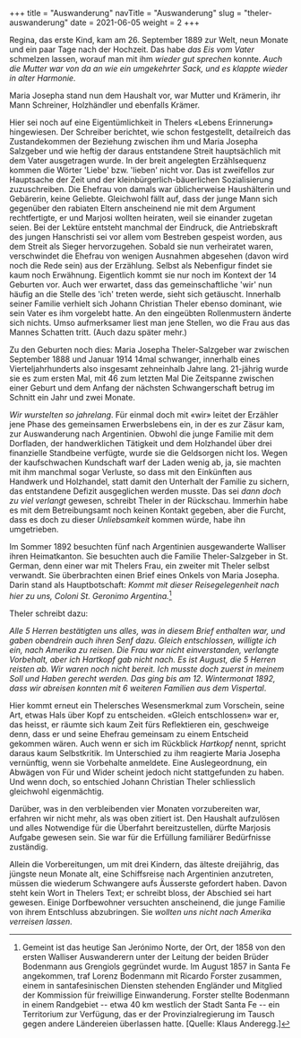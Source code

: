 +++
title = "Auswanderung"
navTitle = "Auswanderung"
slug = "theler-auswanderung"
date = 2021-06-05
weight = 2
+++

Regina, das erste Kind, kam am 26. September 1889 zur Welt, neun Monate und ein paar Tage nach der Hochzeit. Das habe *das Eis vom Vater* schmelzen lassen, worauf man mit ihm *wieder gut sprechen* konnte. *Auch die Mutter war von da an wie ein umgekehrter Sack, und es klappte wieder in alter Harmonie.*

Maria Josepha stand nun dem Haushalt vor, war Mutter und Krämerin, ihr Mann Schreiner, Holzhändler und ebenfalls Krämer.

Hier sei noch auf eine Eigentümlichkeit in Thelers «Lebens Erinnerung» hingewiesen. Der Schreiber berichtet, wie schon festgestellt, detailreich das Zustandekommen der Beziehung zwischen ihm und Maria Josepha Salzgeber und wie heftig der daraus entstandene Streit hauptsächlich mit dem Vater ausgetragen wurde. In der breit angelegten Erzählsequenz kommen die Wörter 'Liebe' bzw. 'lieben' nicht vor. Das ist zweifellos zur Hauptsache der Zeit und der kleinbürgerlich-bäuerlichen Sozialisierung zuzuschreiben. Die Ehefrau von damals war üblicherweise Haushälterin und Gebärerin, keine Geliebte. Gleichwohl fällt auf, dass der junge Mann sich gegenüber den rabiaten Eltern anscheinend nie mit dem Argument rechtfertigte, er und Marjosi wollten heiraten, weil sie einander zugetan seien. Bei der Lektüre entsteht manchmal der Eindruck, die Antriebskraft des jungen Hanschristi sei vor allem vom Bestreben gespeist worden, aus dem Streit als Sieger hervorzugehen. Sobald sie nun verheiratet waren, verschwindet die Ehefrau von wenigen Ausnahmen abgesehen (davon wird noch die Rede sein) aus der Erzählung. Selbst als Nebenfigur findet sie kaum noch Erwähnung. Eigentlich kommt sie nur noch im Kontext der 14 Geburten vor. Auch wer erwartet, dass das gemeinschaftliche 'wir' nun häufig an die Stelle des 'ich' treten werde, sieht sich getäuscht. Innerhalb seiner Familie verhielt sich Johann Christian Theler ebenso dominant, wie sein Vater es ihm vorgelebt hatte. An den eingeübten Rollenmustern änderte sich nichts. Umso aufmerksamer liest man jene Stellen, wo die Frau aus das Mannes Schatten tritt. (Auch dazu später mehr.)

Zu den Geburten noch dies: Maria Josepha Theler-Salzgeber war zwischen September 1888 und Januar 1914 14mal schwanger, innerhalb eines Vierteljahrhunderts also insgesamt zehneinhalb Jahre lang. 21-jährig wurde sie es zum ersten Mal, mit 46 zum letzten Mal Die Zeitspanne zwischen einer Geburt und dem Anfang der nächsten Schwangerschaft betrug im Schnitt ein Jahr und zwei Monate.

*Wir wurstelten so jahrelang*. Für einmal doch mit «wir» leitet der Erzähler jene Phase des gemeinsamen Erwerbslebens ein, in der es zur Zäsur kam, zur Auswanderung nach Argentinien. Obwohl die junge Familie mit dem Dorfladen, der handwerklichen Tätigkeit und dem Holzhandel über drei finanzielle Standbeine verfügte, wurde sie die Geldsorgen nicht los. Wegen der kaufschwachen Kundschaft warf der Laden wenig ab, ja, sie machten mit ihm manchmal sogar Verluste, so dass mit den Einkünften aus Handwerk und Holzhandel, statt damit den Unterhalt der Familie zu sichern, das entstandene Defizit ausgeglichen werden musste. Das sei *dann doch zu viel verlangt* gewesen, schreibt Theler in der Rückschau. Immerhin habe es mit dem Betreibungsamt noch keinen Kontakt gegeben, aber die Furcht, dass es doch zu dieser *Unliebsamkeit* kommen würde, habe ihn umgetrieben.

Im Sommer 1892 besuchten fünf nach Argentinien ausgewanderte Walliser ihren Heimatkanton. Sie besuchten auch die Familie Theler-Salzgeber in St. German, denn einer war mit Thelers Frau, ein zweiter mit Theler selbst verwandt. Sie überbrachten einen Brief eines Onkels von Maria Josepha. Darin stand als Hauptbotschaft: *Kommt mit dieser Reisegelegenheit nach hier zu uns, Coloni St. Geronimo Argentina.*[^1]

Theler schreibt dazu:

*Alle 5 Herren bestätigten uns alles, was in diesem Brief enthalten war, und gaben obendrein auch ihren Senf dazu. Gleich entschlossen, willigte ich ein, nach Amerika zu reisen. Die Frau war nicht einverstanden, verlangte Vorbehalt, aber ich Hartkopf gab nicht nach. Es ist August, die 5 Herren reisten ab. Wir waren noch nicht bereit. Ich musste doch zuerst in meinem Soll und Haben gerecht werden. Das ging bis am 12. Wintermonat 1892, dass wir abreisen konnten mit 6 weiteren Familien aus dem Vispertal*.

Hier kommt erneut ein Thelersches Wesensmerkmal zum Vorschein, seine Art, etwas Hals über Kopf zu entscheiden. «Gleich entschlossen» war er, das heisst, er räumte sich kaum Zeit fürs Reflektieren ein, geschweige denn, dass er und seine Ehefrau gemeinsam zu einem Entscheid gekommen wären. Auch wenn er sich im Rückblick *Hartkopf* nennt, spricht daraus kaum Selbstkritik. Im Unterschied zu ihm reagierte Maria Josepha vernünftig, wenn sie Vorbehalte anmeldete. Eine Auslegeordnung, ein Abwägen von Für und Wider scheint jedoch nicht stattgefunden zu haben. Und wenn doch, so entschied Johann Christian Theler schliesslich gleichwohl eigenmächtig.

Darüber, was in den verbleibenden vier Monaten vorzubereiten war, erfahren wir nicht mehr, als was oben zitiert ist. Den Haushalt aufzulösen und alles Notwendige für die Überfahrt bereitzustellen, dürfte Marjosis Aufgabe gewesen sein. Sie war für die Erfüllung familiärer Bedürfnisse zuständig.

Allein die Vorbereitungen, um mit drei Kindern, das älteste dreijährig, das jüngste neun Monate alt, eine Schiffsreise nach Argentinien anzutreten, müssen die wiederum Schwangere aufs Äusserste gefordert haben. Davon steht kein Wort in Thelers Text; er schreibt bloss, der Abschied sei hart gewesen. Einige Dorfbewohner versuchten anscheinend, die junge Familie von ihrem Entschluss abzubringen. Sie *wollten uns nicht nach Amerika verreisen lassen.*

[^1]: Gemeint ist das heutige San Jerónimo Norte, der Ort, der 1858 von den ersten Walliser Auswanderern unter der Leitung der beiden Brüder Bodenmann aus Grengiols gegründet wurde. Im August 1857 in Santa Fe angekommen, traf Lorenz Bodenmann mit Ricardo Forster zusammen, einem in santafesinischen Diensten stehenden Engländer und Mitglied der Kommission für freiwillige Einwanderung. Forster stellte Bodenmann in einem Randgebiet -- etwa 40 km westlich der Stadt Santa Fe -- ein Territorium zur Verfügung, das er der Provinzialregie­rung im Tausch gegen andere Ländereien überlassen hatte. \[Quelle: Klaus Anderegg.\]
